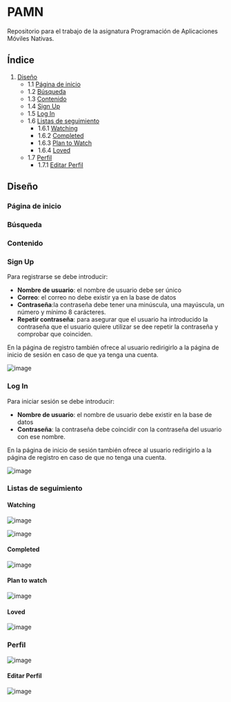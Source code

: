 # PAMN

Repositorio para el trabajo de la asignatura Programación de Aplicaciones Móviles Nativas.


## Índice

1. [Diseño](#diseño)
   - 1.1 [Página de inicio](#página-de-inicio)
   - 1.2 [Búsqueda](#busqueda)
   - 1.3 [Contenido](#contenido)
   - 1.4 [Sign Up](#sign-up)
   - 1.5 [Log In](#log-in)
   - 1.6 [Listas de seguimiento](#listas-de-seguimiento)
     - 1.6.1 [Watching](#watching)
     - 1.6.2 [Completed](#completed)
     - 1.6.3 [Plan to Watch](#plan-to-watch)
     - 1.6.4 [Loved](#loved)
   - 1.7 [Perfil](#perfil)
     - 1.7.1 [Editar Perfil](#editar-perfil)

## Diseño

### <a name="página-de-inicio"></a> Página de inicio

### <a name="busqueda"></a> Búsqueda

### <a name="contenido"></a> Contenido

### <a name="sign-up"></a> Sign Up

Para registrarse se debe introducir:
- **Nombre de usuario**: el nombre de usuario debe ser único
- **Correo**: el correo no debe existir ya en la base de datos
- **Contraseña**:la contraseña debe tener una minúscula, una mayúscula, un número y mínimo 8 carácteres.
- **Repetir contraseña**: para asegurar que el usuario ha introducido la contraseña que el usuario quiere utilizar se dee repetir la contraseña y comprobar que coinciden.

En la página de registro también ofrece al usuario redirigirlo a la página de inicio de sesión en caso de que ya tenga una cuenta.

![image](https://github.com/user-attachments/assets/63efe264-35e3-40d1-86a6-9616d2a0ee95)

### <a name="log-in"></a> Log In

Para iniciar sesión se debe introducir:
- **Nombre de usuario**: el nombre de usuario debe existir en la base de datos
- **Contraseña**: la contraseña debe coincidir con la contraseña del usuario con ese nombre.

En la página de inicio de sesión también ofrece al usuario redirigirlo a la página de registro en caso de que no tenga una cuenta.

![image](https://github.com/user-attachments/assets/51f97bba-e5b6-4cbd-a42c-1bb25c42d2f3)

### <a name="listas-de-seguimiento"></a> Listas de seguimiento

#### <a name="watching"></a> Watching
![image](https://github.com/user-attachments/assets/11f11ea7-7083-4ccf-92ac-a1aa74299431)

![image](https://github.com/user-attachments/assets/bc9e82f8-582a-484e-8a26-4d864365e43e)

#### <a name="completed"></a> Completed
![image](https://github.com/user-attachments/assets/b12c0d31-3775-4445-862e-f61e1c42d8db)

#### <a name="plan-to-watch"></a> Plan to watch
![image](https://github.com/user-attachments/assets/172fc3c3-c4bf-4386-9478-05b8e9411e00)

#### <a name="loved"></a> Loved
![image](https://github.com/user-attachments/assets/db3c0f99-dbb3-4504-ac47-13d223a30525)

### <a name="perfil"></a> Perfil
![image](https://github.com/user-attachments/assets/596d68ba-0702-46d5-b46c-1b660f1dd220)

#### <a name="editar-perfil"></a> Editar Perfil
![image](https://github.com/user-attachments/assets/20802548-c65c-45be-a49f-e6200043487c)



